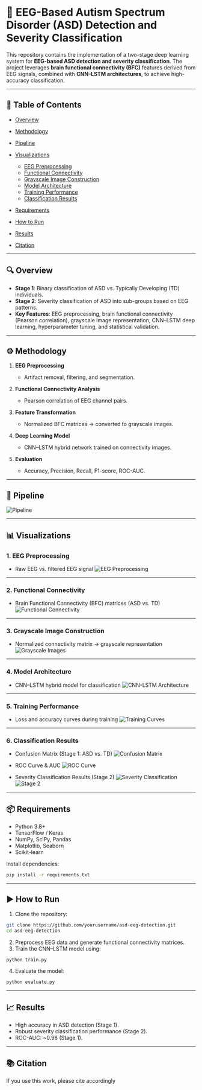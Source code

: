# 🧠 EEG-Based Autism Spectrum Disorder (ASD) Detection and Severity Classification

This repository contains the implementation of a two-stage deep learning system for **EEG-based ASD detection and severity classification**.
The project leverages **brain functional connectivity (BFC)** features derived from EEG signals, combined with **CNN–LSTM architectures**, to achieve high-accuracy classification.

---

## 📑 Table of Contents

* [Overview](#overview)
* [Methodology](#methodology)
* [Pipeline](#pipeline)
* [Visualizations](#visualizations)

  * [EEG Preprocessing](#1-eeg-preprocessing)
  * [Functional Connectivity](#2-functional-connectivity)
  * [Grayscale Image Construction](#3-grayscale-image-construction)
  * [Model Architecture](#4-model-architecture)
  * [Training Performance](#5-training-performance)
  * [Classification Results](#6-classification-results)
* [Requirements](#requirements)
* [How to Run](#how-to-run)
* [Results](#results)
* [Citation](#citation)

---

## 🔍 Overview

* **Stage 1**: Binary classification of ASD vs. Typically Developing (TD) individuals.
* **Stage 2**: Severity classification of ASD into sub-groups based on EEG patterns.
* **Key Features**: EEG preprocessing, brain functional connectivity (Pearson correlation), grayscale image representation, CNN–LSTM deep learning, hyperparameter tuning, and statistical validation.

---

## ⚙️ Methodology

1. **EEG Preprocessing**

   * Artifact removal, filtering, and segmentation.
2. **Functional Connectivity Analysis**

   * Pearson correlation of EEG channel pairs.
3. **Feature Transformation**

   * Normalized BFC matrices → converted to grayscale images.
4. **Deep Learning Model**

   * CNN–LSTM hybrid network trained on connectivity images.
5. **Evaluation**

   * Accuracy, Precision, Recall, F1-score, ROC-AUC.

---

## 🔗 Pipeline

![Pipeline](figures/System_Design.png)

---

## 📊 Visualizations

### 1. EEG Preprocessing

* Raw EEG vs. filtered EEG signal
  ![EEG Preprocessing](figures/ASD.png)

---

### 2. Functional Connectivity

* Brain Functional Connectivity (BFC) matrices (ASD vs. TD)
  ![Functional Connectivity](figures/SS.png)

---

### 3. Grayscale Image Construction

* Normalized connectivity matrix → grayscale representation
  ![Grayscale Images](figures/SS2.png)

---

### 4. Model Architecture

* CNN–LSTM hybrid model for classification
  ![CNN-LSTM Architecture](figures/cnn-archi.png)

---

### 5. Training Performance

* Loss and accuracy curves during training
  ![Training Curves](figures/s3.png)

---

### 6. Classification Results

* Confusion Matrix (Stage 1: ASD vs. TD)
  ![Confusion Matrix](figures/cm.png)

* ROC Curve & AUC
  ![ROC Curve](figures/roc.png)

* Severity Classification Results (Stage 2)
  ![Severity Classification](figures/s2.png)
  ![Stage 2](figures/Stage2.jpeg)

---

## 📦 Requirements

* Python 3.8+
* TensorFlow / Keras
* NumPy, SciPy, Pandas
* Matplotlib, Seaborn
* Scikit-learn

Install dependencies:

```bash
pip install -r requirements.txt
```

---

## ▶️ How to Run

1. Clone the repository:

```bash
git clone https://github.com/yourusername/asd-eeg-detection.git
cd asd-eeg-detection
```

2. Preprocess EEG data and generate functional connectivity matrices.
3. Train the CNN–LSTM model using:

```bash
python train.py
```

4. Evaluate the model:

```bash
python evaluate.py
```

---

## 📈 Results

* High accuracy in ASD detection (Stage 1).
* Robust severity classification performance (Stage 2).
* ROC-AUC: \~0.98 (Stage 1).

---

## 📚 Citation

If you use this work, please cite accordingly
